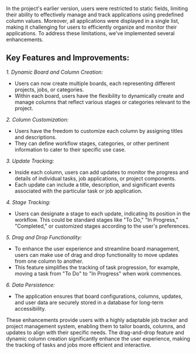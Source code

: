 In the project's earlier version, users were restricted to static fields, limiting their ability to effectively manage and track applications using predefined column values. Moreover, all applications were displayed in a single list, making it challenging for users to efficiently organize and monitor their applications. To address these limitations, we've implemented several enhancements.

## Key Features and Improvements:

*1. Dynamic Board and Column Creation:*
   - Users can now create multiple boards, each representing different projects, jobs, or categories.
   - Within each board, users have the flexibility to dynamically create and manage columns that reflect various stages or categories relevant to the project.

*2. Column Customization:*
   - Users have the freedom to customize each column by assigning titles and descriptions.
   - They can define workflow stages, categories, or other pertinent information to cater to their specific use case.

*3. Update Tracking:*
   - Inside each column, users can add updates to monitor the progress and details of individual tasks, job applications, or project components.
   - Each update can include a title, description, and significant events associated with the particular task or job application.

*4. Stage Tracking:*
   - Users can designate a stage to each update, indicating its position in the workflow. This could be standard stages like "To Do," "In Progress," "Completed," or customized stages according to the user's preferences.

*5. Drag and Drop Functionality:*
   - To enhance the user experience and streamline board management, users can make use of drag and drop functionality to move updates from one column to another.
   - This feature simplifies the tracking of task progression, for example, moving a task from "To Do" to "In Progress" when work commences.

*6. Data Persistence:*
   - The application ensures that board configurations, columns, updates, and user data are securely stored in a database for long-term accessibility.

These enhancements provide users with a highly adaptable job tracker and project management system, enabling them to tailor boards, columns, and updates to align with their specific needs. The drag-and-drop feature and dynamic column creation significantly enhance the user experience, making the tracking of tasks and jobs more efficient and interactive.
